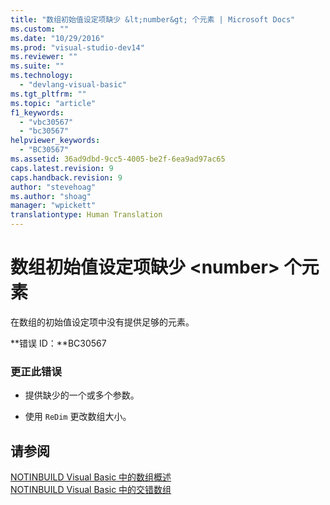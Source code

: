 ```yaml
---
title: "数组初始值设定项缺少 &lt;number&gt; 个元素 | Microsoft Docs"
ms.custom: ""
ms.date: "10/29/2016"
ms.prod: "visual-studio-dev14"
ms.reviewer: ""
ms.suite: ""
ms.technology: 
  - "devlang-visual-basic"
ms.tgt_pltfrm: ""
ms.topic: "article"
f1_keywords: 
  - "vbc30567"
  - "bc30567"
helpviewer_keywords: 
  - "BC30567"
ms.assetid: 36ad9dbd-9cc5-4005-be2f-6ea9ad97ac65
caps.latest.revision: 9
caps.handback.revision: 9
author: "stevehoag"
ms.author: "shoag"
manager: "wpickett"
translationtype: Human Translation
---
```

# 数组初始值设定项缺少 &lt;number&gt; 个元素
在数组的初始值设定项中没有提供足够的元素。  
  
 **错误 ID：**BC30567  
  
### 更正此错误  
  
-   提供缺少的一个或多个参数。  
  
-   使用 `ReDim` 更改数组大小。  
  
## 请参阅  
 [NOTINBUILD Visual Basic 中的数组概述](http://msdn.microsoft.com/zh-cn/ca50e2f2-b4d2-4c57-9169-9abbcc3392d8)   
 [NOTINBUILD Visual Basic 中的交错数组](http://msdn.microsoft.com/zh-cn/05c12439-ee8f-4fef-ba75-b35402b67ab9)
